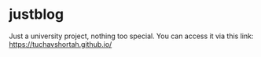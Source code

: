# justblog
Just a university project, nothing too special.
You can access it via this link: https://tuchavshortah.github.io/
